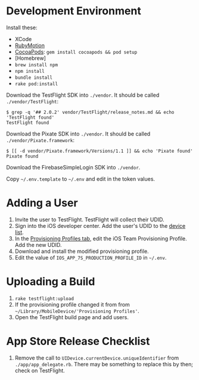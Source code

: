 # Development Environment

Install these:

- XCode
- [RubyMotion](http://www.rubymotion.com/developer-center/guides/getting-started/)
- [CocoaPods](http://cocoapods.org/): `gem install cocoapods && pod setup`
- [Homebrew]
- `brew install npm`
- `npm install`
- `bundle install`
- `rake pod:install`

Download the TestFlight SDK into `./vendor`. It should be called `./vendor/TestFlight`:

    $ grep -q '## 2.0.2' vendor/TestFlight/release_notes.md && echo 'TestFlight found'
    TestFlight found

Download the Pixate SDK into `./vendor`. It should be called `./vendor/Pixate.framework`:

    $ [[ -d vendor/Pixate.framework/Versions/1.1 ]] && echo 'Pixate found'
    Pixate found

Download the FirebaseSimpleLogin SDK into `./vendor`.

Copy `~/.env.template` to `~/.env` and edit in the token values.


# Adding a User
1. Invite the user to TestFlight. TestFlight will collect their UDID.
2. Sign into the iOS developer center. Add the user's UDID to the [device list](https://developer.apple.com/account/ios/device/deviceList.action).
3. In the [Provisioning Profiles tab](https://developer.apple.com/account/ios/profile/profileList.action), edit the iOS Team Provisioning Profile. Add the new UDID.
4. Download and install the modified provisioning profile.
5. Edit the value of `IOS_APP_7S_PRODUCTION_PROFILE_ID` in `~/.env`.

# Uploading a Build
1. `rake testflight:upload`
2. If the provisioning profile changed it from from `~/Library/MobileDevice/'Provisioning Profiles'`.
3. Open the TestFlight build page and add users.

# App Store Release Checklist
1. Remove the call to `UIDevice.currentDevice.uniqueIdentifier` from `./app/app_delegate.rb`.
There may be something to replace this by then; check on TestFlight.

